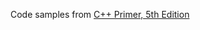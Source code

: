 Code samples from [C++ Primer, 5th Edition](https://www.amazon.com/Primer-5th-Stanley-B-Lippman/dp/0321714113)